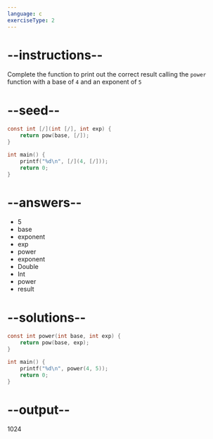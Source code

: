 ```yaml
---
language: c
exerciseType: 2
---
```


# --instructions--

Complete the function to print out the correct result calling the `power` function with a base of `4` and an exponent of `5`

# --seed--

```c
const int [/](int [/], int exp) {
    return pow(base, [/]);
}

int main() {
    printf("%d\n", [/](4, [/]));
    return 0;
}
```

# --answers--

- 5
- base
- exponent
- exp
- power
- exponent
- Double
- Int
- power
- result

# --solutions--

```c
const int power(int base, int exp) {
    return pow(base, exp);
}

int main() {
    printf("%d\n", power(4, 5));
    return 0;
}
```

# --output--

1024
